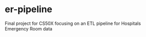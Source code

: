 # er-pipeline
Final project for CS50X focusing on an ETL pipeline for Hospitals Emergency Room data
